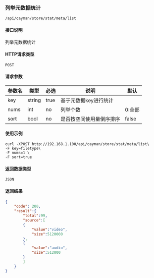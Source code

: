 ### 列举元数据统计
`/api/cayman/store/stat/meta/list`

#### 接口说明
列举元数据统计

#### HTTP请求类型
`POST`

#### 请求参数
|参数名|类型|必选|说明|默认|
|--|--|--|--|--|
|key|string|true|基于元数据key进行统计|
|nums|int|no|列举个数|0:全部|
|sort|bool|no|是否按空间使用量倒序排序|false|

#### 使用示例
```
curl -XPOST http://192.168.1.100/api/cayman/store/stat/meta/list\
-F key=filetype\
-F nums=1 \
-F sort=true
```

#### 返回数据类型
`JSON`

#### 返回结果
```json
{
	"code":	200,
	"result":{
	    "total":99,
    	"source":[
	    {
	        "value":"video",
	        "size":5120000
	    },
	    {
	        "value":"audio",
	        "size":512000
	    }
    	]
    }
}
```